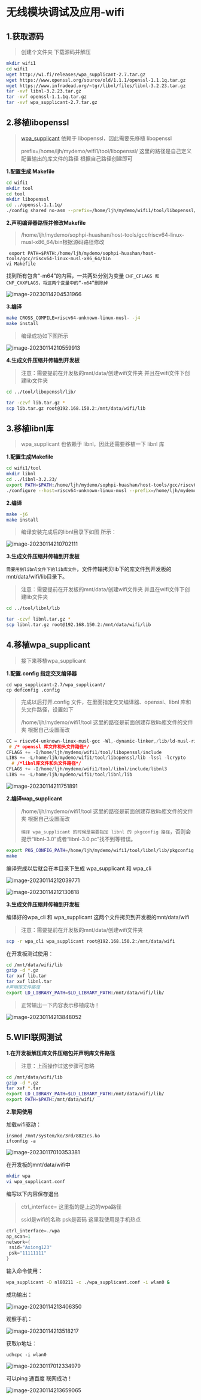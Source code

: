 # 无线模块调试及应用-wifi



## 1.获取源码

> 创建个文件夹 下载源码并解压

```sh
mkdir wifi1
cd wifi1
wget http://w1.fi/releases/wpa_supplicant-2.7.tar.gz
wget https://www.openssl.org/source/old/1.1.1/openssl-1.1.1q.tar.gz
wget https://www.infradead.org/~tgr/libnl/files/libnl-3.2.23.tar.gz
tar -xvf libnl-3.2.23.tar.gz
tar -xvf openssl-1.1.1q.tar.gz
tar -xvf wpa_supplicant-2.7.tar.gz
```



## 2.移植libopenssl

> [wpa_supplicant](https://so.csdn.net/so/search?q=wpa_supplicant&spm=1001.2101.3001.7020) 依赖于 libopenssl，因此需要先移植 libopenssl
>
> prefix=/home/ljh/mydemo/wifi1/tool/libopenssl/ 这里的路径是自己定义配置输出的库文件的路径 根据自己路径创建即可



**1.配置生成 Makefile**

```sh
cd wifi1
mkdir tool
cd tool
mkdir libopenssl
cd ../openssl-1.1.1q/
./config shared no-asm --prefix=/home/ljh/mydemo/wifi1/tool/libopenssl/
```



**2.声明编译器路径并修改Makefile**

> /home/ljh/mydemo/sophpi-huashan/host-tools/gcc/riscv64-linux-musl-x86_64/bin根据源码路径修改

```
 export PATH=$PATH:/home/ljh/mydemo/sophpi-huashan/host-tools/gcc/riscv64-linux-musl-x86_64/bin
vi Makefile
```



找到所有包含“-m64”的内容，一共两处分别为变量 `CNF_CFLAGS 和 CNF_CXXFLAGS，将这两个变量中的“-m64”删除掉`

![image-20230114204531966](../assert/开发指南-6.无线模块调试及应用-wifi/image-20230114204531966-16739649824081.png)





**3.编译**

```sh
make CROSS_COMPILE=riscv64-unknown-linux-musl- -j4
make install
```

> 编译成功如下图所示 

![image-20230114210559913](../assert/开发指南-6.无线模块调试及应用-wifi/image-20230114210559913-16739649929703.png)



**4.生成文件压缩并传输到开发板**

> 注意：需要提前在开发板的mnt/data/创建wifi文件夹 并且在wifi文件下创建lib文件夹

```sh
cd ../tool/libopenssl/lib/

tar -czvf lib.tar.gz *
scp lib.tar.gz root@192.168.150.2:/mnt/data/wifi/lib
```



## 3.移植libnl库

> wpa_supplicant 也依赖于 libnl，因此还需要移植一下 libnl 库



**1.配置生成Makefile**

```sh
cd wifi1/tool
mkdir libnl
cd ../libnl-3.2.23/
export PATH=$PATH:/home/ljh/mydemo/sophpi-huashan/host-tools/gcc/riscv64-linux-musl-x86_64/bin    
./configure --host=riscv64-unknown-linux-musl --prefix=/home/ljh/mydemo/wifi1/tool/libnl/
```



**2.编译**

```sh
make -j6
make install
```

>  编译安装完成后的libnl目录下如图 所示：

![image-20230114210702111](../assert/开发指南-6.无线模块调试及应用-wifi/image-20230114210702111-16739649971255.png)



**3.生成文件压缩并传输到开发板**

`需要用到libnl文件下的lib库文件`，文件传输拷贝lib下的库文件到开发板的mnt/data/wifi/lib目录下。

> 注意：需要提前在开发板的mnt/data/创建wifi文件夹 并且在wifi文件下创建lib文件夹

```sh
cd ../tool/libnl/lib

tar -czvf libnl.tar.gz *
scp libnl.tar.gz root@192.168.150.2:/mnt/data/wifi/lib
```



## **4.移植wpa_supplicant**

> 接下来移植wpa_supplicant



**1.配置.config 指定交叉编译器**

```
cd wpa_supplicant-2.7/wpa_supplicant/
cp defconfig .config
```

>  完成以后打开.config 文件，在里面指定交叉编译器、openssl、libnl 库和头文件路径，设置如下
>
> /home/ljh/mydemo/wifi1/tool 这里的路径是前面创建存放lib库文件的文件夹 根据自己设置而改



```c
CC = riscv64-unknown-linux-musl-gcc -Wl,-dynamic-linker,/lib/ld-musl-riscv64v_xthead.so.1
 # /* openssl 库文件和头文件路径*/
CFLAGS += -I/home/ljh/mydemo/wifi1/tool/libopenssl/include
LIBS += -L/home/ljh/mydemo/wifi1/tool/libopenssl/lib -lssl -lcrypto
  # /*libnl库文件和头文件路径*/
CFLAGS += -I/home/ljh/mydemo/wifi1/tool/libnl/include/libnl3
LIBS += -L/home/ljh/mydemo/wifi1/tool/libnl/lib
```

![image-20230114211751891](../assert/开发指南-6.无线模块调试及应用-wifi/image-20230114211751891-16739649994027.png)



**2.编译wap_supplicant**

> /home/ljh/mydemo/wifi1/tool 这里的路径是前面创建存放lib库文件的文件夹 根据自己设置而改
>
> `编译 wpa_supplicant 的时候是需要指定 libnl 的 pkgconfig 路径`，否则会提示“libnl-3.0”或者“libnl-3.0.pc”找不到等错误。

```sh
export PKG_CONFIG_PATH=/home/ljh/mydemo/wifi1/tool/libnl/lib/pkgconfig:$PKG_CONFIG_PATH
make
```

编译完成以后就会在本目录下生成 wpa_supplicant 和 wpa_cli

![image-20230114212039771](../assert/开发指南-6.无线模块调试及应用-wifi/image-20230114212039771-16739650010139.png)

![image-20230114212130818](../assert/开发指南-6.无线模块调试及应用-wifi/image-20230114212130818-167396500321211.png)





**3.生成文件压缩并传输到开发板**

编译好的wpa_cli 和 wpa_supplicant 这两个文件拷贝到开发板的mnt/data/wifi

> 注意：需要提前在开发板的mnt/data/创建wifi文件夹

```sh
scp -r wpa_cli wpa_supplicant root@192.168.150.2:/mnt/data/wifi 
```



在开发板测试使用：

```sh
cd /mnt/data/wifi/lib
gzip -d *.gz
tar xvf lib.tar
tar xvf libnl.tar
#声明库文件路径
export LD_LIBRARY_PATH=$LD_LIBRARY_PATH:/mnt/data/wifi/lib/
```



> 正常输出一下内容表示移植成功！

![image-20230114213848052](../assert/开发指南-6.无线模块调试及应用-wifi/image-20230114213848052-167396500503213.png)



## 5.WIFI联网测试

**1.在开发板解压库文件压缩包并声明库文件路径**

> 注意：上面操作过这步骤可忽略

```sh
cd /mnt/data/wifi/lib
gzip -d *.gz
tar xvf *.tar
export LD_LIBRARY_PATH=$LD_LIBRARY_PATH:/mnt/data/wifi/lib/
export PATH=$PATH:/mnt/data/wifi/
```



**2.联网使用**



加载wifi驱动：

```shell
insmod /mnt/system/ko/3rd/8821cs.ko
ifconfig -a
```

![image-20230117010353381](../assert/开发指南-6.无线模块调试及应用-wifi/image-20230117010353381-167396500726115.png)

在开发板的mnt/data/wifi中

```sh
mkdir wpa
vi wpa_supplicant.conf
```

编写以下内容保存退出

> ctrl_interface= 这里指的是上边的wpa路径
>
> ssid是wifi的名称 psk是密码 这里我使用是手机热点

```c
ctrl_interface=./wpa
ap_scan=1
network={
 ssid="Axiong123" 
 psk="11111111"
}

```

输入命令使用：

```sh
wpa_supplicant -D nl80211 -c ./wpa_supplicant.conf -i wlan0 &
```

成功输出：

![image-20230114213406350](../assert/开发指南-6.无线模块调试及应用-wifi/image-20230114213406350-167396500971217.png)



观察手机：

![image-20230114213518217](../assert/开发指南-6.无线模块调试及应用-wifi/image-20230114213518217-167396501109319.png)



获取ip地址：

```
udhcpc -i wlan0
```

![image-20230117012334979](../assert/开发指南-6.无线模块调试及应用-wifi/image-20230117012334979-167396501255621.png)



可以ping 通百度 联网成功！

![image-20230114213659065](../assert/开发指南-6.无线模块调试及应用-wifi/image-20230114213659065-167396501591723.png)